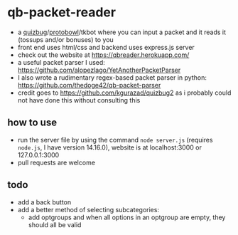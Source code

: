 # qb-packet-reader
- a [quizbug](https://quizbug2.karangurazada.com/)/[protobowl](https://protobowl.com/)/tkbot where you can input a packet and it reads it (tossups and/or bonuses) to you
- front end uses html/css and backend uses express.js server
- check out the website at https://qbreader.herokuapp.com/
- a useful packet parser I used: https://github.com/alopezlago/YetAnotherPacketParser
- I also wrote a rudimentary regex-based packet parser in python: https://github.com/thedoge42/qb-packet-parser
- credit goes to https://github.com/kgurazad/quizbug2 as i probably could not have done this without consulting this

## how to use
- run the server file by using the command `node server.js` (requires `node.js`, I have version 14.16.0), website is at localhost:3000 or 127.0.0.1:3000
- pull requests are welcome

## todo
- add a back button
- add a better method of selecting subcategories:
    - add optgroups and when all options in an optgroup are empty, they should all be valid